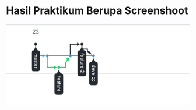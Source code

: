 # Hasil Praktikum Berupa Screenshoot

![ScreenShot From Inshigt](https://github.com/EgoSetiawan/react_muhammad-teguh-setiawan/blob/main/01_Version_Control_and_Branch_Management/.github/asset/7.png)